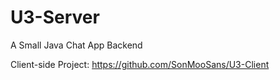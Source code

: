 # U3-Server
A Small Java Chat App Backend

Client-side Project: https://github.com/SonMooSans/U3-Client
